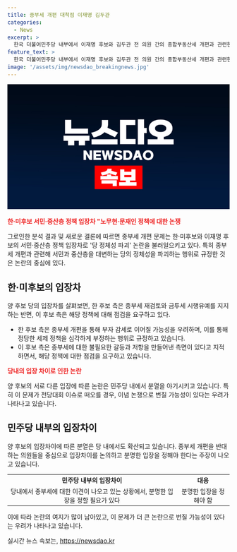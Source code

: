 ```yaml
---
title: 종부세 개편 대척점 이재명 김두관
categories:
  - News
excerpt: >
  한국 더불어민주당 내부에서 이재명 후보와 김두관 전 의원 간의 종합부동산세 개편과 관련한 대립이 고조되고 있다. 김 후보는 종부세 개편 및 금융투자 소득세 유예를 서민과 중산층의 이익을 훼손하는 것으로 비판하며, 후보의 당 대표 자격을 논의하고 있다. 이에 이재명 후보는 종부세와 금투세에 대해 평화론을 제시하며 대립을 확산시키고 있다. 이에 당내에서는 이견이 지속되고 있으며, 이에 따른 이념 논쟁과 분열 우려가 나타나고 있다.
feature_text: >
  한국 더불어민주당 내부에서 이재명 후보와 김두관 전 의원 간의 종합부동산세 개편과 관련한 대립이 고조되고 있다. 김 후보는 종부세 개편 및 금융투자 소득세 유예를 서민과 중산층의 이익을 훼손하는 것으로 비판하며, 후보의 당 대표 자격을 논의하고 있다. 이에 이재명 후보는 종부세와 금투세에 대해 평화론을 제시하며 대립을 확산시키고 있다. 이에 당내에서는 이견이 지속되고 있으며, 이에 따른 이념 논쟁과 분열 우려가 나타나고 있다.
image: '/assets/img/newsdao_breakingnews.jpg'
---
```


<p><img src="/assets/img/newsdao_breakingnews.jpg" alt="pcversion 속보" /></p>

<p><b><span style="color: #ee2323;">한·미후보 서민·중산층 정책 입장차 "노무현·문재인 정책에 대한 논쟁</span></b></p>

<p>그로인한 분석 결과 및 새로운 결론에 따르면 종부세 개편 문제는 한·미후보와 이재명 후보의 서민·중산층 정책 입장차로 '당 정체성 파괴' 논란을 불러일으키고 있다. 특히 종부세 개편과 관련해 서민과 중산층을 대변하는 당의 정체성을 파괴하는 행위로 규정한 것은 논란의 중심에 있다.</p>

<h2 data-ke-size="size26">한·미후보의 입장차</h2>

<p>양 후보 당의 입장차를 살펴보면, 한 후보 측은 종부세 재검토와 금투세 시행유예를 지지하는 반면, 이 후보 측은 해당 정책에 대해 점검을 요구하고 있다.</p>

<ul>
  <li>한 후보 측은 종부세 개편을 통해 부자 감세로 이어질 가능성을 우려하며, 이를 통해 정당한 세제 정책을 심각하게 부정하는 행위로 규정하고 있습니다.</li>
  <li>이 후보 측은 종부세에 대한 불필요한 갈등과 저항을 만들어낸 측면이 있다고 지적하면서, 해당 정책에 대한 점검을 요구하고 있습니다.</li>
</ul>

<p><b><span style="color: #ee2323;">당내의 입장 차이로 인한 논란</span></b></p>

<p>양 후보의 서로 다른 입장에 따른 논란은 민주당 내에서 분열을 야기시키고 있습니다. 특히 이 문제가 전당대회 이슈로 떠오를 경우, 이념 논쟁으로 번질 가능성이 있다는 우려가 나타나고 있습니다.</p>

<h2 data-ke-size="size26">민주당 내부의 입장차이</h2>

<p>양 후보의 입장차이에 따른 분열은 당 내에서도 확산되고 있습니다. 종부세 개편을 반대하는 의원들을 중심으로 입장차이를 논의하고 분명한 입장을 정해야 한다는 주장이 나오고 있습니다.</p>

<table>
  <tr>
    <td style="text-align: center; height: 17px;"><b>민주당 내부의 입장차이</b></td>
    <td style="text-align: center; height: 17px;"><b>대응</b></td>
  </tr>
  <tr>
    <td style="text-align: center; height: 17px;">당내에서 종부세에 대한 이견이 나오고 있는 상황에서, 분명한 입장을 정할 필요가 있다</td>
    <td style="text-align: center; height: 17px;">분명한 입장을 정해야 함</td>
  </tr>
</table>

<p>이에 따라 논란의 여지가 많이 남아있고, 이 문제가 더 큰 논란으로 번질 가능성이 있다는 우려가 나타나고 있습니다.</p>
실시간 뉴스 속보는, <a href="https://newsdao.kr" rel="dofollow">https://newsdao.kr</a>


